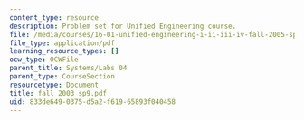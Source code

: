 ```yaml
---
content_type: resource
description: Problem set for Unified Engineering course.
file: /media/courses/16-01-unified-engineering-i-ii-iii-iv-fall-2005-spring-2006/833de6490375d5a2f61965893f040458_fall_2003_sp9.pdf
file_type: application/pdf
learning_resource_types: []
ocw_type: OCWFile
parent_title: Systems/Labs 04
parent_type: CourseSection
resourcetype: Document
title: fall_2003_sp9.pdf
uid: 833de649-0375-d5a2-f619-65893f040458
---
```

